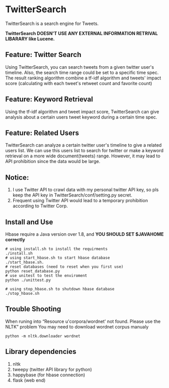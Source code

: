 # TwitterSearch
TwitterSearch is a search engine for Tweets. 

__TwitterSearch DOESN'T USE ANY EXTERNAL INFORMATION RETRIVAL LIBARARY like Lucene.__

## Feature: Twitter Search
Using TwitterSearch, you can search tweets from a given twitter user's timeline. 
Also, the search time range could be set to a specific time spec. The result ranking algorithm combine a tf-idf algorithm
and tweets' impact score (calculating with each tweet's retweet count and favorite count)

## Feature: Keyword Retrieval
Using the tf-idf algorithm and tweet impact score, TwitterSearch can give analysis about a certain users
tweet keyword during a certain time spec.

## Feature: Related Users
TwitterSearch can analyze a certain twitter user's timeline to give a related users list. We can use this users list to search for
twitter or make a keyword retrieval on a more wide document(tweets) range. However, it may lead to API prohibition since the data would be large.

## Notice:
1. I use Twitter API to crawl data with my personal twitter API key, so pls keep the API key in TwitterSearch/conf/setting.py
secret. 
2. Frequent using Twitter API would lead to a temporary prohibition according to Twitter Corp. 

## Install and Use
Hbase require a Java version over 1.8, and __YOU SHOULD SET $JAVAHOME correctly__
```
# using install.sh to install the requirments
./install.sh 
# using start_hbase.sh to start hbase database
./start_hbase.sh.
# reset databases (need to reset when you first use)
python reset_database.py
# use unitest to test the enviroment
python ./unittest.py

# using stop_hbase.sh to shutdown hbase database
./stop_hbase.sh 
```

## Trouble Shooting
When runing into “Resource u'corpora/wordnet' not found.  Please use the NLTK” problem
You may need to download wordnet corpus manualy
```
python -m nltk.downloader wordnet
```

## Library dependencies
1. nltk 
2. tweepy (twitter API library for python)
3. happybase (for hbase connection)
4. flask (web end)
